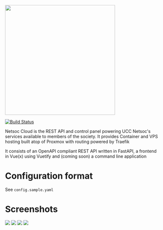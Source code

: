 <img src="ui/src/assets/cloud-logo-inverted.svg" width="360"/>

[![Build Status](https://ci.netsoc.co/api/badges/UCCNetsoc/cloud/status.svg)](https://ci.netsoc.co/UCCNetsoc/cloud)


Netsoc Cloud is the REST API and control panel powering UCC Netsoc's services available to members of the society.
It provides Container and VPS hosting built atop of Proxmox with routing powered by Traefik

It consists of an OpenAPI compliant REST API written in FastAPI, a frontend in Vue(x) using Vuetify and (coming soon) a command line application

# Configuration format

See `config.sample.yaml`

# Screenshots

![](./screenshots/cloud1.png)
![](./screenshots/tutorial-instance-list.png)
![](./screenshots/cloud3.png)
![](./screenshots/cloud4.png)
